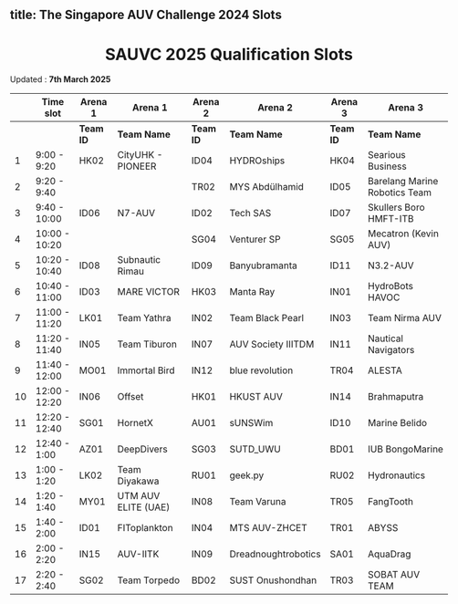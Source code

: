 title: The Singapore AUV Challenge 2024 Slots
---

<style>
    body    {
        min-width : 80%
    }
</style>

<center><h1> SAUVC 2025 Qualification Slots </h1></center>

Updated : **7th March 2025**

|    | Time slot     | Arena 1     | Arena 1             | Arena 2     | Arena 2             | Arena 3     | Arena 3                       |
|----|---------------|-------------|---------------------|-------------|---------------------|-------------|-------------------------------|
|    |               | **Team ID** | **Team Name**       | **Team ID** | **Team Name**       | **Team ID** | **Team Name**                 |
| 1  | 9:00  - 9:20  | HK02        | CityUHK - PIONEER   | ID04        | HYDROships          | HK04        | Searious Business             |
| 2  | 9:20  - 9:40  |             |                     | TR02        | MYS Abdülhamid      | ID05        | Barelang Marine Robotics Team |
| 3  | 9:40  - 10:00 | ID06        | N7-AUV              | ID02        | Tech SAS            | ID07        | Skullers Boro HMFT-ITB        |
| 4  | 10:00 - 10:20 |             |                     | SG04        | Venturer SP         | SG05        | Mecatron (Kevin AUV)          |
| 5  | 10:20 - 10:40 | ID08        | Subnautic Rimau     | ID09        | Banyubramanta       | ID11        | N3.2-AUV                      |
| 6  | 10:40 - 11:00 | ID03        | MARE VICTOR         | HK03        | Manta Ray           | IN01        | HydroBots HAVOC               |
| 7  | 11:00 - 11:20 | LK01        | Team Yathra         | IN02        | Team Black Pearl    | IN03        | Team Nirma AUV                |
| 8  | 11:20 - 11:40 | IN05        | Team Tiburon        | IN07        | AUV Society IIITDM  | IN11        | Nautical Navigators           |
| 9  | 11:40 - 12:00 | MO01        | Immortal Bird       | IN12        | blue revolution     | TR04        | ALESTA                        |
| 10 | 12:00 - 12:20 | IN06        | Offset              | HK01        | HKUST AUV           | IN14        | Brahmaputra                   |
| 11 | 12:20 - 12:40 | SG01        | HornetX             | AU01        | sUNSWim             | ID10        | Marine Belido                 |
| 12 | 12:40 - 1:00  | AZ01        | DeepDivers          | SG03        | SUTD_UWU            | BD01        | IUB BongoMarine               |
| 13 | 1:00  - 1:20  | LK02        | Team Diyakawa       | RU01        | geek.py             | RU02        | Hydronautics                  |
| 14 | 1:20  - 1:40  | MY01        | UTM AUV ELITE (UAE) | IN08        | Team Varuna         | TR05        | FangTooth                     |
| 15 | 1:40  - 2:00  | ID01        | FIToplankton        | IN04        | MTS AUV-ZHCET       | TR01        | ABYSS                         |
| 16 | 2:00  - 2:20  | IN15        | AUV-IITK            | IN09        | Dreadnoughtrobotics | SA01        | AquaDrag                      |
| 17 | 2:20  - 2:40  | SG02        | Team Torpedo        | BD02        | SUST Onushondhan    | TR03        | SOBAT AUV TEAM                |

